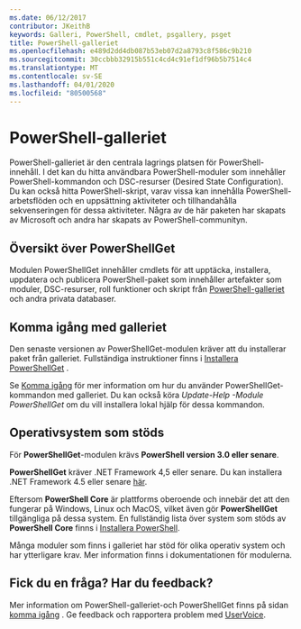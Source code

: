 ```yaml
---
ms.date: 06/12/2017
contributor: JKeithB
keywords: Galleri, PowerShell, cmdlet, psgallery, psget
title: PowerShell-galleriet
ms.openlocfilehash: e489d2dd4db087b53eb07d2a8793c8f586c9b210
ms.sourcegitcommit: 30ccbbb32915b551c4cd4c91ef1df96b5b7514c4
ms.translationtype: MT
ms.contentlocale: sv-SE
ms.lasthandoff: 04/01/2020
ms.locfileid: "80500568"
---
```

# <a name="the-powershell-gallery"></a>PowerShell-galleriet

PowerShell-galleriet är den centrala lagrings platsen för PowerShell-innehåll. I det kan du hitta användbara PowerShell-moduler som innehåller PowerShell-kommandon och DSC-resurser (Desired State Configuration).
Du kan också hitta PowerShell-skript, varav vissa kan innehålla PowerShell-arbetsflöden och en uppsättning aktiviteter och tillhandahålla sekvenseringen för dessa aktiviteter. Några av de här paketen har skapats av Microsoft och andra har skapats av PowerShell-communityn.

## <a name="powershellget-overview"></a>Översikt över PowerShellGet

Modulen PowerShellGet innehåller cmdlets för att upptäcka, installera, uppdatera och publicera PowerShell-paket som innehåller artefakter som moduler, DSC-resurser, roll funktioner och skript från [PowerShell-galleriet](https://www.PowerShellGallery.com) och andra privata databaser.

## <a name="getting-started-with-the-gallery"></a>Komma igång med galleriet

Den senaste versionen av PowerShellGet-modulen kräver att du installerar paket från galleriet. Fullständiga instruktioner finns i [Installera PowerShellGet](installing-psget.md) .

Se [Komma igång](getting-started.md) för mer information om hur du använder PowerShellGet-kommandon med galleriet. Du kan också köra *Update-Help -Module PowerShellGet* om du vill installera lokal hjälp för dessa kommandon.

## <a name="supported-operating-systems"></a>Operativsystem som stöds

För **PowerShellGet**-modulen krävs **PowerShell version 3.0 eller senare**.

**PowerShellGet** kräver .NET Framework 4,5 eller senare. Du kan installera .NET Framework 4.5 eller senare [här](https://msdn.microsoft.com/library/5a4x27ek.aspx).

Eftersom **PowerShell Core** är plattforms oberoende och innebär det att den fungerar på Windows, Linux och MacOS, vilket även gör **PowerShellGet** tillgängliga på dessa system. En fullständig lista över system som stöds av **PowerShell Core** finns i [Installera PowerShell](/powershell/scripting/install/installing-powershell).

Många moduler som finns i galleriet har stöd för olika operativ system och har ytterligare krav.
Mer information finns i dokumentationen för modulerna.

## <a name="got-a-question-have-feedback"></a>Fick du en fråga? Har du feedback?

Mer information om PowerShell-galleriet-och PowerShellGet finns på sidan [komma igång](getting-started.md) . Ge feedback och rapportera problem med [UserVoice](http://windowsserver.uservoice.com/forums/301869-powershell).
